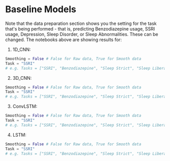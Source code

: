 # Baseline Models


Note that the data preparation section shows you the setting for the task that's being performed - that is, predicting Benzodiazepine usage, SSRI usage, Depression, Sleep Disorder, or Sleep Abnormalities. These can be changed. The notebooks above are showing results for:

1. 1D_CNN: 
```python
Smoothing = False # False for Raw data, True for Smooth data
Task = "SSRI"
# e.g. Tasks = ["SSRI", "Benzodiazepine", "Sleep Strict", "Sleep Liberal", "Depression"] # pick a task from Tasks and set the "Task" variable in the above line
```

2. 3D_CNN: 
```python
Smoothing = False # False for Raw data, True for Smooth data
Task = "SSRI"
# e.g. Tasks = ["SSRI", "Benzodiazepine", "Sleep Strict", "Sleep Liberal", "Depression"] # pick a task from Tasks and set the "Task" variable in the above line
```

3. ConvLSTM: 
```python
Smoothing = False # False for Raw data, True for Smooth data
Task = "SSRI"
# e.g. Tasks = ["SSRI", "Benzodiazepine", "Sleep Strict", "Sleep Liberal", "Depression"] # pick a task from Tasks and set the "Task" variable in the above line
```

4. LSTM: 
```python
Smoothing = False # False for Raw data, True for Smooth data
Task = "SSRI"
# e.g. Tasks = ["SSRI", "Benzodiazepine", "Sleep Strict", "Sleep Liberal", "Depression"] # pick a task from Tasks and set the "Task" variable in the above line
```
